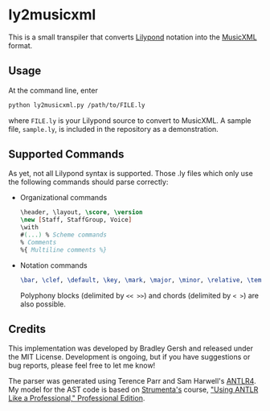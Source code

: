 # ly2musicxml

This is a small transpiler that converts [Lilypond](https://lilypond.org)
notation into the [MusicXML](https://www.musicxml.com/for-developers/) format.

## Usage

At the command line, enter

```sh
python ly2musicxml.py /path/to/FILE.ly
```

where `FILE.ly` is your Lilypond source to convert to MusicXML. A sample file, `sample.ly`, is included in the repository as a demonstration.

## Supported Commands

As yet, not all Lilypond syntax is supported. Those .ly files which only use
the following commands should parse correctly:

- Organizational commands

  ```lilypond
  \header, \layout, \score, \version
  \new [Staff, StaffGroup, Voice]
  \with
  #(...) % Scheme commands
  % Comments
  %{ Multiline comments %}
  ```

- Notation commands

  ```lilypond
  \bar, \clef, \default, \key, \mark, \major, \minor, \relative, \tempo, \time
  ```

  Polyphony blocks (delimited by `<< >>`) and chords (delimited by `< >`) are also possible.

## Credits

This implementation was developed by Bradley Gersh and released under the MIT
License. Development is ongoing, but if you have suggestions or bug reports,
please feel free to let me know!

The parser was generated using Terence Parr and Sam Harwell's [ANTLR4](https://www.antlr.org/).
My model for the AST code is based on [Strumenta's](https://strumenta.com/) course,
["Using ANTLR Like a Professional," Professional Edition](https://tomassetti.me/antlr-course-2-edition/).
